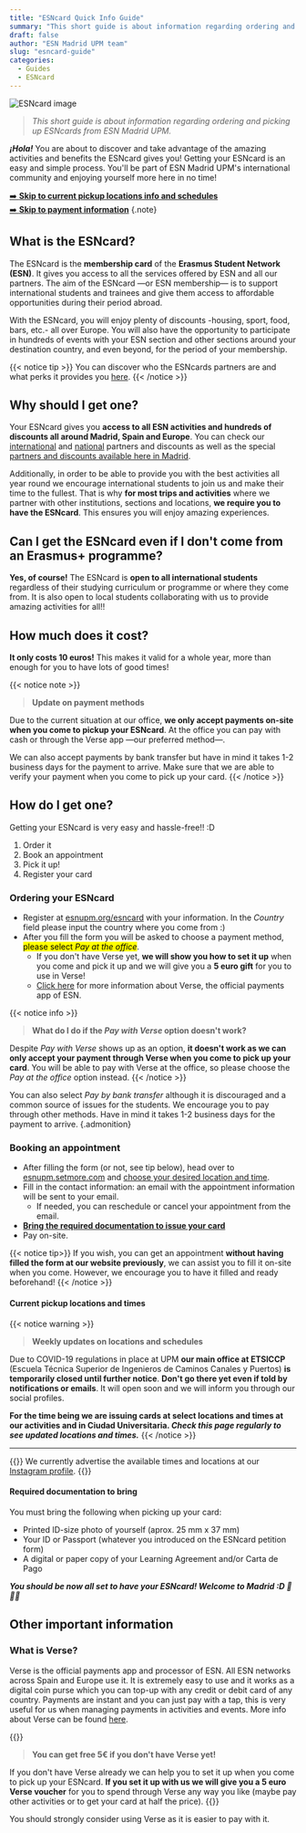 ```yaml
---
title: "ESNcard Quick Info Guide"
summary: "This short guide is about information regarding ordering and picking up ESNcards from ESN Madrid UPM."
draft: false
author: "ESN Madrid UPM team"
slug: "esncard-guide"
categories:
  - Guides
  - ESNcard
---
```


![ESNcard image](https://i.imgur.com/PYNXAUZ.png#center)

> *This short guide is about information regarding ordering and picking up ESNcards from ESN Madrid UPM.*

***¡Hola!*** You are about to discover and take advantage of the amazing activities and benefits the ESNcard gives you! Getting your ESNcard is an easy and simple process. You'll be part of ESN Madrid UPM's international community and enjoying yourself more here in no time!

[➡️  **Skip to current pickup locations info and schedules**](#current-pickup-locations-and-times)  
[➡️  **Skip to payment information**](#ordering-your-esncard)
{.note}

## What is the ESNcard?

The ESNcard is the **membership card** of the **Erasmus Student Network (ESN)**. It gives you access to all the services offered by ESN and all our partners. The aim of the ESNcard &mdash;or ESN membership&mdash; is to support international students and trainees and give them access to affordable opportunities during their period abroad.

With the ESNcard, you will enjoy plenty of discounts -housing, sport, food, bars, etc.- all over Europe. You will also have the opportunity to participate in hundreds of events with your ESN section and other sections around your destination country, and even beyond, for the period of your membership.

{{< notice tip >}}
You can discover who the ESNcards partners are and what perks it provides you [here](https://esncard.org/).
{{< /notice >}}

## Why should I get one?

Your ESNcard gives you **access to all ESN activities and hundreds of discounts all around Madrid, Spain and Europe**. You can check our [international](https://www.esnupm.org/descuentosinternacionales) and [national](https://www.esnupm.org/descuentosnacionales) partners and discounts as well as the special [partners and discounts available here in Madrid](https://sites.google.com/view/esncard-madrid/).

Additionally, in order to be able to provide you with the best activities all year round we encourage international students to join us and make their time to the fullest. That is why **for most trips and activities** where we partner with other institutions, sections and locations, **we require you to have the ESNcard**. This ensures you will enjoy amazing experiences.

## Can I get the ESNcard even if I don't come from an Erasmus+ programme?

**Yes, of course!** The ESNcard is **open to all international students** regardless of their studying curriculum or programme or where they come from. It is also open to local students collaborating with us to provide amazing activities for all!!

## How much does it cost?

**It only costs 10 euros!** This makes it valid for a whole year, more than enough for you to have lots of good times!

{{< notice note >}}
> **Update on payment methods**

Due to the current situation at our office, **we only accept payments on-site when you come to pickup your ESNcard**. At the office you can pay with cash or through the Verse app &mdash;our preferred method&mdash;.

We can also accept payments by bank transfer but have in mind it takes 1-2 business days for the payment to arrive. Make sure that we are able to verify your payment when you come to pick up your card.
{{< /notice >}}

## How do I get one?

Getting your ESNcard is very easy and hassle-free!! :D

1. Order it
2. Book an appointment
3. Pick it up!
4. Register your card

### Ordering your ESNcard

* Register at [esnupm.org/esncard](https://esnupm.org/esncard) with your information. In the *Country* field please input the country where you come from :)
* After you fill the form you will be asked to choose a payment method, <mark>please select *Pay at the office*</mark>.
  * If you don't have Verse yet, **we will show you how to set it up** when you come and pick it up and we will give you a **5 euro gift** for you to use in Verse!
  * [Click here](#what-is-verse) for more information about Verse, the official payments app of ESN.

{{< notice info >}}
> **What do I do if the *Pay with Verse* option doesn't work?**

Despite *Pay with Verse* shows up as an option, **it doesn't work as we can only accept your payment through Verse when you come to pick up your card**. You will be able to pay with Verse at the office, so please choose the *Pay at the office* option instead.
{{< /notice >}}

You can also select *Pay by bank transfer* although it is discouraged and a common source of issues for the students. We encourage you to pay through other methods. Have in mind it takes 1-2 business days for the payment to arrive.
{.admonition}

### Booking an appointment

* After filling the form (or not, see tip below), head over to [esnupm.setmore.com](https://esnupm.setmore.com) and [choose your desired location and time](#current-pickup-locations-and-times).
* Fill in the contact information: an email with the appointment information will be sent to your email.
  * If needed, you can reschedule or cancel your appointment from the email.
* [**Bring the required documentation to issue your card**](#required-documentation-to-bring)
* Pay on-site.

{{< notice tip>}}
If you wish, you can get an appointment **without having filled the form at our website previously**, we can assist you to fill it on-site when you come. However, we encourage you to have it filled and ready beforehand!
{{< /notice >}}

#### Current pickup locations and times

{{< notice warning >}}
> **Weekly updates on locations and schedules**

Due to COVID-19 regulations in place at UPM **our main office at ETSICCP** (Escuela Técnica Superior de Ingenieros de Caminos Canales y Puertos) **is temporarily closed until further notice**. **Don't go there yet even if told by notifications or emails**. It will open soon and we will inform you through our social profiles.

**For the time being we are issuing cards at select locations and times at our activities and in Ciudad Universitaria. *Check this page regularly to see updated locations and times.***
{{< /notice >}}

---
<!-- **<center>Times and locations</center>**

Location | Address | Opening Hours | Booking link
------ | ------ | ------ | ------
ETSICCP | Campus Ciudad Universitaria, Calle del Prof. Aranguren, 3, 28040 Madrid | Thursday 7 Oct. 9:30h-13h | [:fast_forward:](https://esnupm.setmore.com/etsiccpstaff)
--- -->

{{<notice info>}}
We currently advertise the available times and locations at our [Instagram profile](https://instagram.com/esnupm).
{{</notice>}}

<!-- {{< notice info>}}
Unfortunately, there are no more locations to book for this week. Stay tuned for next week's locations at our [Instagram profile](https://instagram.com/esnupm).
{{</notice>}} -->

#### Required documentation to bring

You must bring the following when picking up your card:

* Printed ID-size photo of yourself (aprox. 25 mm x 37 mm)
* Your ID or Passport (whatever you introduced on the ESNcard petition form)
* A digital or paper copy of your Learning Agreement and/or Carta de Pago

***You should be now all set to have your ESNcard! Welcome to Madrid :D 🎉🎉🎉***

## Other important information

### What is Verse?

Verse is the official payments app and processor of ESN. All ESN networks across Spain and Europe use it. It is extremely easy to use and it works as a digital coin purse which you can top-up with any credit or debit card of any country. Payments are instant and you can just pay with a tap, this is very useful for us when managing payments in activities and events. More info about Verse can be found [here](https://verse.me/en/faq/).

{{<notice tip>}}
> **You can get free 5€ if you don't have Verse yet!**

If you don't have Verse already we can help you to set it up when you come to pick up your ESNcard. **If you set it up with us we will give you a 5 euro Verse voucher** for you to spend through Verse any way you like (maybe pay other activities or to get your card at half the price).
{{</notice>}}

You should strongly consider using Verse as it is easier to pay with it.
